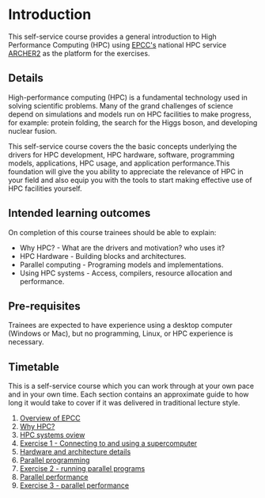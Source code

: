 # Introduction

This self-service course provides a general introduction to High Performance Computing (HPC) using [EPCC's](https://www.epcc.ed.ac.uk/) national HPC service [ARCHER2](https://www.archer2.ac.uk/) as the platform for the exercises.

## Details
High-performance computing (HPC) is a fundamental technology used in solving scientific problems. Many of the grand challenges of science depend on simulations and models run on HPC facilities to make progress, for example: protein folding, the search for the Higgs boson, and developing nuclear fusion.

This self-service course covers the the basic concepts underlying the drivers for HPC development, HPC hardware, software, programming models, applications, HPC usage, and application performance.This foundation will give the you ability to appreciate the relevance of HPC in your field and also equip you with the tools to start making effective use of HPC facilities yourself.

## Intended learning outcomes

On completion of this course trainees should be able to explain:

-   Why HPC? - What are the drivers and motivation? who uses it?
-   HPC Hardware - Building blocks and architectures.
-   Parallel computing - Programing models and implementations.
-   Using HPC systems - Access, compilers, resource allocation and performance.

## Pre-requisites
Trainees are expected to have experience using a desktop computer (Windows or Mac), but no programming, Linux, or HPC experience is necessary.


## Timetable
This is a self-service course which you can work through at your own pace and in your own time. Each section contains an approximate guide to how long it would take to cover if it was delivered in traditional lecture style.


1. [Overview of EPCC](EPCC.md)
2. [Why HPC?](why_HPC.md)
3. [HPC systems oview](HPC_systems_overview.md)
3. [Exercise 1 - Connecting to and using a supercomputer](ex1/ex1.md)
4. [Hardware and architecture details](hardware_and_architectures.md)
5. [Parallel programming](parallel_programming.md)
6. [Exercise 2 - running parallel programs](ex2/ex2.md)
7. [Parallel performance](parallel_performance.md)
8. [Exercise 3 - parallel performance](ex3/ex3.md)
<!-- 9. [Extra: Optimization](optimization.md) -->



